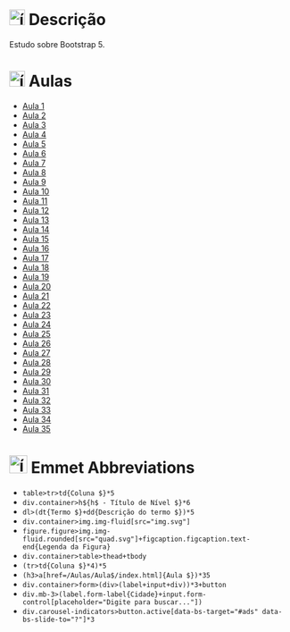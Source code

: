 # <img src="https://github.com/user-attachments/assets/caabfdf0-0f9e-44a3-8200-c6579fe87887" alt="ícone de descrição" width="28"> Descrição
Estudo sobre Bootstrap 5.

# <img src="https://github.com/user-attachments/assets/762d1dc4-0536-42b3-91b0-e7930a06890c" alt="ícone dos livros" width="28"> Aulas
- [Aula 1](https://github.com/MatheusADC/Curso-Bootstrap5/tree/main/Aulas/Aula1)
- [Aula 2](https://github.com/MatheusADC/Curso-Bootstrap5/tree/main/Aulas/Aula2)
- [Aula 3](https://github.com/MatheusADC/Curso-Bootstrap5/tree/main/Aulas/Aula3)
- [Aula 4](https://github.com/MatheusADC/Curso-Bootstrap5/tree/main/Aulas/Aula4)
- [Aula 5](https://github.com/MatheusADC/Curso-Bootstrap5/tree/main/Aulas/Aula5)
- [Aula 6](https://github.com/MatheusADC/Curso-Bootstrap5/tree/main/Aulas/Aula6)
- [Aula 7](https://github.com/MatheusADC/Curso-Bootstrap5/tree/main/Aulas/Aula7)
- [Aula 8](https://github.com/MatheusADC/Curso-Bootstrap5/tree/main/Aulas/Aula8)
- [Aula 9](https://github.com/MatheusADC/Curso-Bootstrap5/tree/main/Aulas/Aula9)
- [Aula 10](https://github.com/MatheusADC/Curso-Bootstrap5/tree/main/Aulas/Aula10)
- [Aula 11](https://github.com/MatheusADC/Curso-Bootstrap5/tree/main/Aulas/Aula11)
- [Aula 12](https://github.com/MatheusADC/Curso-Bootstrap5/tree/main/Aulas/Aula12)
- [Aula 13](https://github.com/MatheusADC/Curso-Bootstrap5/tree/main/Aulas/Aula13)
- [Aula 14](https://github.com/MatheusADC/Curso-Bootstrap5/tree/main/Aulas/Aula14)
- [Aula 15](https://github.com/MatheusADC/Curso-Bootstrap5/tree/main/Aulas/Aula15)
- [Aula 16](https://github.com/MatheusADC/Curso-Bootstrap5/tree/main/Aulas/Aula16)
- [Aula 17](https://github.com/MatheusADC/Curso-Bootstrap5/tree/main/Aulas/Aula17)
- [Aula 18](https://github.com/MatheusADC/Curso-Bootstrap5/tree/main/Aulas/Aula18)
- [Aula 19](https://github.com/MatheusADC/Curso-Bootstrap5/tree/main/Aulas/Aula19)
- [Aula 20](https://github.com/MatheusADC/Curso-Bootstrap5/tree/main/Aulas/Aula20)
- [Aula 21](https://github.com/MatheusADC/Curso-Bootstrap5/tree/main/Aulas/Aula21)
- [Aula 22](https://github.com/MatheusADC/Curso-Bootstrap5/tree/main/Aulas/Aula22)
- [Aula 23](https://github.com/MatheusADC/Curso-Bootstrap5/tree/main/Aulas/Aula23)
- [Aula 24](https://github.com/MatheusADC/Curso-Bootstrap5/tree/main/Aulas/Aula24)
- [Aula 25](https://github.com/MatheusADC/Curso-Bootstrap5/tree/main/Aulas/Aula25)
- [Aula 26](https://github.com/MatheusADC/Curso-Bootstrap5/tree/main/Aulas/Aula26)
- [Aula 27](https://github.com/MatheusADC/Curso-Bootstrap5/tree/main/Aulas/Aula27)
- [Aula 28](https://github.com/MatheusADC/Curso-Bootstrap5/tree/main/Aulas/Aula28)
- [Aula 29](https://github.com/MatheusADC/Curso-Bootstrap5/tree/main/Aulas/Aula29)
- [Aula 30](https://github.com/MatheusADC/Curso-Bootstrap5/tree/main/Aulas/Aula30)
- [Aula 31](https://github.com/MatheusADC/Curso-Bootstrap5/tree/main/Aulas/Aula31)
- [Aula 32](https://github.com/MatheusADC/Curso-Bootstrap5/tree/main/Aulas/Aula32)
- [Aula 33](https://github.com/MatheusADC/Curso-Bootstrap5/tree/main/Aulas/Aula33)
- [Aula 34](https://github.com/MatheusADC/Curso-Bootstrap5/tree/main/Aulas/Aula34)
- [Aula 35](https://github.com/MatheusADC/Curso-Bootstrap5/tree/main/Aulas/Aula35)

# <img src="https://github.com/user-attachments/assets/0c05f2f5-bfc1-468e-a3fe-a33a71f8c8db" alt="ícone de resumo" width="32"> Emmet Abbreviations
- `table>tr>td{Coluna $}*5`
- `div.container>h${h$ - Título de Nível $}*6`
- `dl>(dt{Termo $}+dd{Descrição do termo $})*5`
- `div.container>img.img-fluid[src="img.svg"]`
- `figure.figure>img.img-fluid.rounded[src="quad.svg"]+figcaption.figcaption.text-end{Legenda da Figura}`
- `div.container>table>thead+tbody`
- `(tr>td{Coluna $}*4)*5`
- `(h3>a[href=/Aulas/Aula$/index.html]{Aula $})*35`
- `div.container>form>(div>(label+input+div))*3+button`
- `div.mb-3>(label.form-label{Cidade}+input.form-control[placeholder="Digite para buscar..."])`
- `div.carousel-indicators>button.active[data-bs-target="#ads" data-bs-slide-to="?"]*3`
